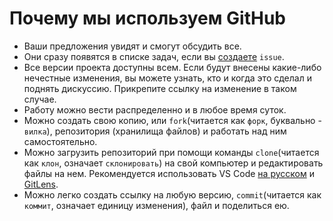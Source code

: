 # Почему мы используем GitHub

* Ваши предложения увидят и смогут обсудить все. 
* Они сразу появятся в списке задач, если вы [создаете](./issues_guide) `issue`.
* Все версии проекта доступны всем. Если будут внесены какие-либо нечестные изменения, вы можете узнать, кто и когда это сделал и поднять дискуссию. Прикрепите ссылку на изменение в таком случае.
* Работу можно вести распределенно и в любое время суток.
* Можно создать свою копию, или `fork`(читается как `форк`, буквально - `вилка`), репозитория (хранилища файлов) и работать над ним самостоятельно.
* Можно загрузить репозиторий при помощи команды `clone`(читается как `клон`, означает `склонировать`) на свой компьютер и редактировать файлы на нем. Рекомендуется использовать VS Code [на русском](https://marketplace.visualstudio.com/items?itemName=MS-CEINTL.vscode-language-pack-ru) и [GitLens](https://marketplace.visualstudio.com/items?itemName=eamodio.gitlens). 
* Можно легко создать ссылку на любую версию, `commit`(читается как `коммит`, означает единицу изменения), файл и поделиться ею.